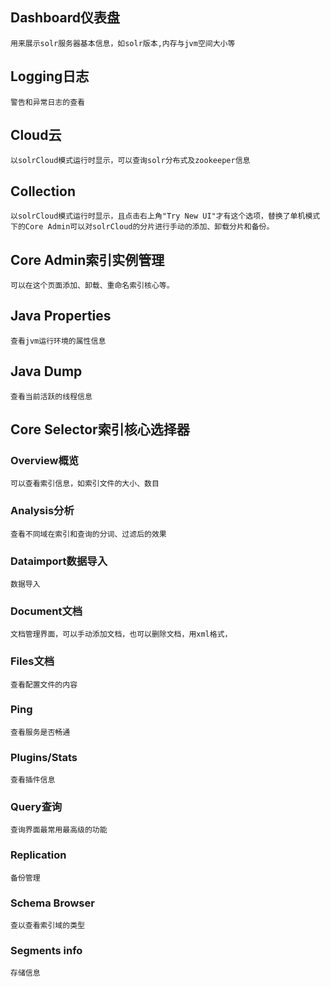
## Dashboard仪表盘
    用来展示solr服务器基本信息，如solr版本,内存与jvm空间大小等
## Logging日志
    警告和异常日志的查看
## Cloud云
    以solrCloud模式运行时显示，可以查询solr分布式及zookeeper信息
## Collection
    以solrCloud模式运行时显示，且点击右上角"Try New UI"才有这个选项，替换了单机模式下的Core Admin可以对solrCloud的分片进行手动的添加、卸载分片和备份。
## Core Admin索引实例管理
    可以在这个页面添加、卸载、重命名索引核心等。
## Java Properties
    查看jvm运行环境的属性信息
## Java Dump
    查看当前活跃的线程信息
## Core Selector索引核心选择器
### Overview概览
    可以查看索引信息，如索引文件的大小、数目
### Analysis分析
    查看不同域在索引和查询的分词、过滤后的效果
### Dataimport数据导入
    数据导入
### Document文档
    文档管理界面，可以手动添加文档，也可以删除文档，用xml格式，
### Files文档
    查看配置文件的内容
### Ping
    查看服务是否畅通
### Plugins/Stats
    查看插件信息
### Query查询
    查询界面最常用最高级的功能
### Replication
    备份管理
### Schema Browser
    查以查看索引域的类型
### Segments info
    存储信息